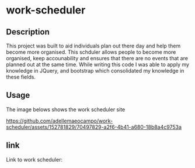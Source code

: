 # work-scheduler

## Description

This project was built to aid individuals plan out there day and help them become more organised. This schduler allows people to become more organised, keep accounability and ensures that there are no events that are planned out at the same time. While writing this code I was able to apply my knowledge in JQuery, and bootstrap which consolidated my knowledge in these fields. 


## Usage

The image belows shows the work scheduler site



https://github.com/adellemaeocampo/work-scheduler/assets/152781829/70497829-a2f6-4b41-a680-18b8a4c9753a







## link

Link to work scheduler: 
